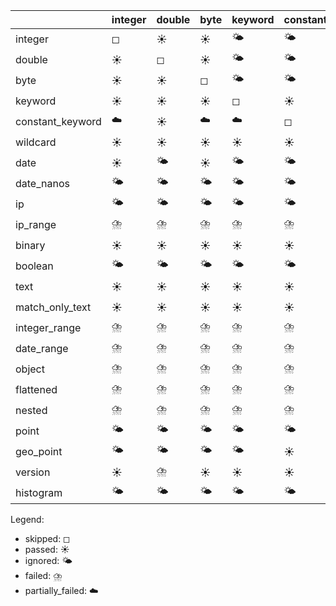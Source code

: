 |                  | integer   | double   | byte   | keyword   | constant_keyword   | wildcard   | date   | date_nanos   | ip   | ip_range   | binary   | boolean   | text   | match_only_text   | integer_range   | date_range   | object   | flattened   | nested   | point   | geo_point   | version   | histogram   |
|------------------|-----------|----------|--------|-----------|--------------------|------------|--------|--------------|------|------------|----------|-----------|--------|-------------------|-----------------|--------------|----------|-------------|----------|---------|-------------|-----------|-------------|
| integer          | ◻         | ☀️       | ☀️     | 🌤️        | 🌤️                 | 🌤️         | 🌤️     | 🌤️           | 🌤️   | 🌤️         | 🌤️       | 🌤️        | 🌤️     | 🌤️                | ⛈️              | ⛈️           | ⛈️       | ⛈️          | ⛈️       | ☁️      | ☁️          | 🌤️        | ⛈️          |
| double           | ☀️        | ◻        | ☀️     | 🌤️        | 🌤️                 | 🌤️         | 🌤️     | 🌤️           | 🌤️   | 🌤️         | 🌤️       | 🌤️        | 🌤️     | 🌤️                | ⛈️              | ⛈️           | ⛈️       | ⛈️          | ⛈️       | ☁️      | ☁️          | 🌤️        | ⛈️          |
| byte             | ☀️        | ☀️       | ◻      | 🌤️        | 🌤️                 | 🌤️         | 🌤️     | 🌤️           | 🌤️   | 🌤️         | 🌤️       | 🌤️        | 🌤️     | 🌤️                | ⛈️              | ⛈️           | ⛈️       | ⛈️          | ⛈️       | ☁️      | ☁️          | 🌤️        | ⛈️          |
| keyword          | ☀️        | ☀️       | ☀️     | ◻         | ☀️                 | ☀️         | ☀️     | ☀️           | ☀️   | ☀️         | ☀️       | ☀️        | ☀️     | ☀️                | ⛈️              | ⛈️           | ⛈️       | ⛈️          | ⛈️       | ☁️      | ☁️          | ☀️        | ⛈️          |
| constant_keyword | ☁️        | ☀️       | ☁️     | ☁️        | ◻                  | ☀️         | ☁️     | ☁️           | ☁️   | ☀️         | ☀️       | ☁️        | ☀️     | ☀️                | ⛈️              | ⛈️           | ⛈️       | ⛈️          | ⛈️       | ☁️      | ☁️          | ⛈️        | ⛈️          |
| wildcard         | ☀️        | ☀️       | ☀️     | ☀️        | ☀️                 | ◻          | ☀️     | ☀️           | ☀️   | ☀️         | ☀️       | ☀️        | ☀️     | ☀️                | ⛈️              | ⛈️           | ⛈️       | ⛈️          | ⛈️       | ☁️      | ☁️          | ☀️        | ⛈️          |
| date             | ☀️        | 🌤️       | ☀️     | 🌤️        | 🌤️                 | 🌤️         | ◻      | ☀️           | 🌤️   | 🌤️         | 🌤️       | 🌤️        | 🌤️     | 🌤️                | ⛈️              | ⛈️           | ⛈️       | ⛈️          | ⛈️       | ☁️      | ☁️          | 🌤️        | ⛈️          |
| date_nanos       | 🌤️        | 🌤️       | 🌤️     | 🌤️        | 🌤️                 | 🌤️         | ☀️     | ◻            | 🌤️   | 🌤️         | 🌤️       | 🌤️        | 🌤️     | 🌤️                | ⛈️              | ⛈️           | ⛈️       | ⛈️          | ⛈️       | ☁️      | ☁️          | 🌤️        | ⛈️          |
| ip               | 🌤️        | 🌤️       | 🌤️     | 🌤️        | 🌤️                 | 🌤️         | 🌤️     | 🌤️           | ◻    | 🌤️         | 🌤️       | 🌤️        | 🌤️     | 🌤️                | ⛈️              | ⛈️           | ⛈️       | ⛈️          | ⛈️       | ☁️      | ☁️          | 🌤️        | ⛈️          |
| ip_range         | ⛈️        | ⛈️       | ⛈️     | ⛈️        | ⛈️                 | ⛈️         | ⛈️     | ⛈️           | ☁️   | ◻          | ⛈️       | ⛈️        | ⛈️     | ⛈️                | ⛈️              | ⛈️           | ⛈️       | ⛈️          | ⛈️       | ⛈️      | ⛈️          | ⛈️        | ⛈️          |
| binary           | ☀️        | ☀️       | ☀️     | ☀️        | ☀️                 | ☀️         | ☀️     | ☀️           | ☀️   | ☀️         | ◻        | ☀️        | ☀️     | ☀️                | ⛈️              | ⛈️           | ⛈️       | ⛈️          | ☀️       | ☁️      | ☁️          | ☀️        | ⛈️          |
| boolean          | 🌤️        | 🌤️       | 🌤️     | 🌤️        | 🌤️                 | 🌤️         | 🌤️     | 🌤️           | 🌤️   | 🌤️         | 🌤️       | ◻         | 🌤️     | 🌤️                | ⛈️              | ⛈️           | ⛈️       | ⛈️          | ⛈️       | ☁️      | ☁️          | 🌤️        | ⛈️          |
| text             | ☀️        | ☀️       | ☀️     | ☀️        | ☀️                 | ☀️         | ☀️     | ☀️           | ☀️   | ☀️         | ☀️       | ☀️        | ◻      | ☀️                | ⛈️              | ⛈️           | ⛈️       | ⛈️          | ⛈️       | ☁️      | ☁️          | ☀️        | ⛈️          |
| match_only_text  | ☀️        | ☀️       | ☀️     | ☀️        | ☀️                 | ☀️         | ☀️     | ☀️           | ☀️   | ☀️         | ☀️       | ☀️        | ☀️     | ◻                 | ⛈️              | ⛈️           | ⛈️       | ⛈️          | ⛈️       | ☁️      | ☁️          | ☀️        | ⛈️          |
| integer_range    | ⛈️        | ⛈️       | ⛈️     | ⛈️        | ⛈️                 | ⛈️         | ⛈️     | ⛈️           | ⛈️   | ⛈️         | ⛈️       | ⛈️        | ⛈️     | ⛈️                | ◻               | ⛈️           | ⛈️       | ⛈️          | ⛈️       | ⛈️      | ⛈️          | ⛈️        | ⛈️          |
| date_range       | ⛈️        | ⛈️       | ⛈️     | ⛈️        | ⛈️                 | ⛈️         | ⛈️     | ⛈️           | ⛈️   | ⛈️         | ⛈️       | ⛈️        | ⛈️     | ⛈️                | ☀️              | ◻            | ⛈️       | ⛈️          | ⛈️       | ⛈️      | ⛈️          | ⛈️        | ⛈️          |
| object           | ⛈️        | ⛈️       | ⛈️     | ⛈️        | ⛈️                 | ⛈️         | ⛈️     | ⛈️           | ⛈️   | ⛈️         | ⛈️       | ⛈️        | ⛈️     | ⛈️                | ☀️              | ☀️           | ◻        | ☀️          | ☀️       | ☁️      | ☁️          | ⛈️        | ☀️          |
| flattened        | ⛈️        | ⛈️       | ⛈️     | ⛈️        | ⛈️                 | ⛈️         | ⛈️     | ⛈️           | ⛈️   | ⛈️         | ⛈️       | ⛈️        | ⛈️     | ⛈️                | ☀️              | ☀️           | ☀️       | ◻           | ☀️       | ☁️      | ☁️          | ⛈️        | ☀️          |
| nested           | ⛈️        | ⛈️       | ⛈️     | ⛈️        | ⛈️                 | ⛈️         | ⛈️     | ⛈️           | ⛈️   | ⛈️         | ⛈️       | ⛈️        | ⛈️     | ⛈️                | ☀️              | ☀️           | ☀️       | ☀️          | ◻        | ☁️      | ☁️          | ⛈️        | ☀️          |
| point            | 🌤️        | 🌤️       | 🌤️     | 🌤️        | 🌤️                 | 🌤️         | 🌤️     | 🌤️           | 🌤️   | 🌤️         | 🌤️       | 🌤️        | 🌤️     | 🌤️                | 🌤️              | 🌤️           | 🌤️       | 🌤️          | 🌤️       | ◻       | 🌤️          | 🌤️        | 🌤️          |
| geo_point        | 🌤️        | 🌤️       | 🌤️     | 🌤️        | ☀️                 | 🌤️         | 🌤️     | 🌤️           | 🌤️   | 🌤️         | 🌤️       | 🌤️        | 🌤️     | 🌤️                | 🌤️              | 🌤️           | 🌤️       | 🌤️          | 🌤️       | 🌤️      | ◻           | 🌤️        | 🌤️          |
| version          | ☀️        | ⛈️       | ☀️     | ☀️        | ☀️                 | ☀️         | ☁️     | ☁️           | ☀️   | ☀️         | ☀️       | ☀️        | ☀️     | ☀️                | ⛈️              | ⛈️           | ⛈️       | ⛈️          | ⛈️       | ☁️      | ☁️          | ◻         | ⛈️          |
| histogram        | 🌤️        | 🌤️       | 🌤️     | 🌤️        | 🌤️                 | 🌤️         | 🌤️     | 🌤️           | 🌤️   | 🌤️         | 🌤️       | 🌤️        | 🌤️     | 🌤️                | 🌤️              | 🌤️           | 🌤️       | 🌤️          | 🌤️       | 🌤️      | 🌤️          | 🌤️        | ◻           |

Legend:
- skipped: ◻
- passed: ☀️
- ignored: 🌤️
- failed: ⛈️
- partially_failed: ☁️